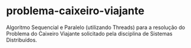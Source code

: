 # problema-caixeiro-viajante
Algoritmo Sequencial e Paralelo (utilizando Threads) para a resolução do Problema do Caixeiro Viajante solicitado pela disciplina de Sistemas Distribuídos.
